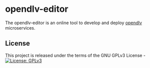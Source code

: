 # opendlv-editor

The opendlv-editor is an online tool to develop and deploy [opendlv](https://github.com/chalmers-revere/) microservices. 

## License
This project is released under the terms of the GNU GPLv3 License - [![License: GPLv3](https://img.shields.io/badge/license-GPL--3-blue.svg
)](https://www.gnu.org/licenses/gpl-3.0.txt)
